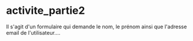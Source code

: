 # activite_partie2
Il s'agit d'un formulaire qui demande le nom, le prénom ainsi que l'adresse email de l'utilisateur....
